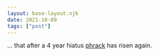 ```yaml
---
layout: base-layout.njk
date: 2021-10-09
tags: ["post"]
---
```


... that after a 4 year hiatus [phrack](http://phrack.org/issues/70/1.html) has risen again.
